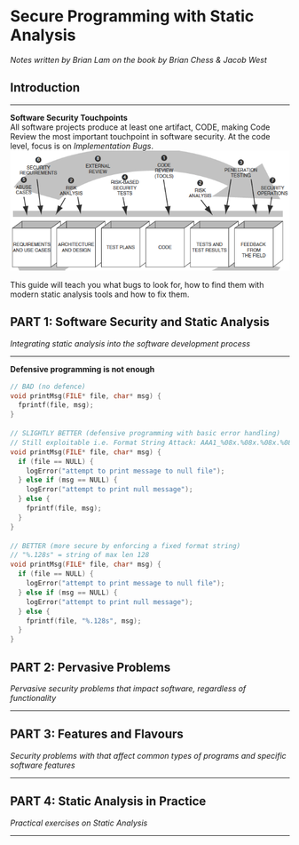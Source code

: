 # Secure Programming with Static Analysis
*Notes written by Brian Lam on the book by Brian Chess & Jacob West*



## Introduction
---
**Software Security Touchpoints**  
All software projects produce at least one artifact, CODE, making Code Review the most important touchpoint in software security. At the code level, focus is on _Implementation Bugs_.  
![Software Security Touchpoints](Resources/touchpoints.png)

This guide will teach you what bugs to look for, how to find them with modern static analysis tools and how to fix them.


## PART 1: Software Security and Static Analysis  
*Integrating static analysis into the software development process*

---

**Defensive programming is not enough**  


``` C
// BAD (no defence)
void printMsg(FILE* file, char* msg) {
  fprintf(file, msg);
}

// SLIGHTLY BETTER (defensive programming with basic error handling)
// Still exploitable i.e. Format String Attack: AAA1_%08x.%08x.%08x.%08x.%08x.%n
void printMsg(FILE* file, char* msg) {
  if (file == NULL) {
    logError("attempt to print message to null file");
  } else if (msg == NULL) {
    logError("attempt to print null message");
  } else {
    fprintf(file, msg);
  }
}

// BETTER (more secure by enforcing a fixed format string)
// "%.128s" = string of max len 128
void printMsg(FILE* file, char* msg) {
  if (file == NULL) {
    logError("attempt to print message to null file");
  } else if (msg == NULL) {
    logError("attempt to print null message");
  } else {
    fprintf(file, "%.128s", msg);
  }
}
```



## PART 2: Pervasive Problems
*Pervasive security problems that impact software, regardless of functionality*

---



## PART 3: Features and Flavours
*Security problems with that affect common types of programs and specific software features*

---



## PART 4: Static Analysis in Practice
*Practical exercises on Static Analysis*

---







